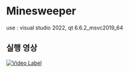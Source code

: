 # Minesweeper

use : visual studio 2022, qt 6.6.2_msvc2019_64

## 실행 영상
[![Video Label](http://img.youtube.com/vi/-gNtE3pyCwg/0.jpg)](https://youtu.be/-gNtE3pyCwg)
